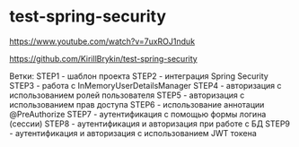 # test-spring-security

https://www.youtube.com/watch?v=7uxROJ1nduk

https://github.com/KirillBrykin/test-spring-security

Ветки:
STEP1 - шаблон проекта
STEP2 - интеграция Spring Security
STEP3 - работа с InMemoryUserDetailsManager
STEP4 - авторизация с использованием ролей пользователя
STEP5 - авторизация с использованием прав доступа
STEP6 - использование аннотации @PreAuthorize
STEP7 - аутентификация с помощью формы логина (сессии)
STEP8 - аутентификация и авторизация при работе с БД
STEP9 - аутентификация и авторизация с использованием JWT токена

